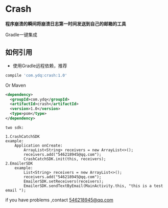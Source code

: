 # Crash
****程序崩溃的瞬间将崩溃日志第一时间发送到自己的邮箱的工具****

Gradle一键集成

## 如何引用
* 使用Gradle远程依赖，推荐
```groovy
compile 'com.ydq:crash:1.0'
```

Or Maven
```xml
<dependency>
  <groupId>com.ydq</groupId>
  <artifactId>crash</artifactId>
  <version>1.0</version>
  <type>pom</type>
</dependency>
```

```text
two sdk:

1.CrashCatchSDK
example:
    Application onCreate:
        ArrayList<String> receivers = new ArrayList<>();
        receivers.add("546218945@qq.com");
        CrashCatchSDK.init(this, receivers);
2.EmailerSDK
    example:
        List<String> receivers = new ArrayList<>();
        receivers.add("546218945@qq.com");
        EmailerSDK.setReceivers(receivers);
        EmailerSDK.sendTextByEmail(MainActivity.this, "this is a test email ");
```
   

if you have problems ,contact 546218945@qq.com

